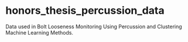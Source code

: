 # honors_thesis_percussion_data
Data used in Bolt Looseness Monitoring Using Percussion and Clustering Machine Learning Methods.

